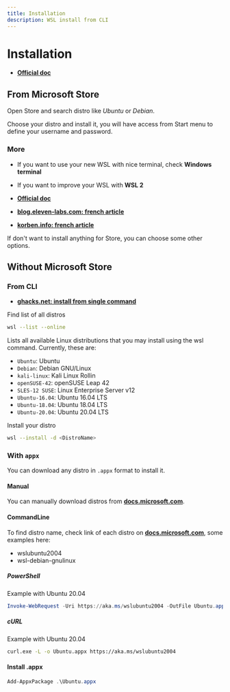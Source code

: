 ```yaml
---
title: Installation
description: WSL install from CLI
---
```


# Installation

- [**Official doc**](https://docs.microsoft.com/en-us/windows/wsl/install-manual)

## From Microsoft Store

Open Store and search distro like _Ubuntu_ or _Debian_.

<!-- <content-image source="store-search.webp"></content-image> -->

Choose your distro and install it, you will have access from Start menu to define your username and password.

### More

- If you want to use your new WSL with nice terminal, check **Windows terminal**
- If you want to improve your WSL with **WSL 2**

- [**Official doc**](https://docs.microsoft.com/en-us/windows/wsl/install-manual)
- [**blog.eleven-labs.com: french article**](https://blog.eleven-labs.com/fr/le-developpement-sous-linux-depuis-windows-10-avec-wsl-2/)
- [**korben.info: french article**](https://korben.info/installer-wsl2-windows-linux.html)

If don't want to install anything for Store, you can choose some other options.

## Without Microsoft Store

### From CLI

- [**ghacks.net: install from single command**](https://www.ghacks.net/2021/08/01/install-windows-subsystem-for-linux-with-a-single-command/)

Find list of all distros

```sh
wsl --list --online
```

Lists all available Linux distributions that you may install using the wsl command. Currently, these are:

- `Ubuntu`: Ubuntu
- `Debian`: Debian GNU/Linux
- `kali-linux`: Kali Linux Rollin
- `openSUSE-42`: openSUSE Leap 42
- `SLES-12 SUSE`: Linux Enterprise Server v12
- `Ubuntu-16.04`: Ubuntu 16.04 LTS
- `Ubuntu-18.04`: Ubuntu 18.04 LTS
- `Ubuntu-20.04`: Ubuntu 20.04 LTS

Install your distro

```sh
wsl --install -d <DistroName>
```

### With `appx`

You can download any distro in `.appx` format to install it.

#### Manual

You can manually download distros from [**docs.microsoft.com**](https://docs.microsoft.com/en-us/windows/wsl/install-manual#downloading-distributions).

#### CommandLine

To find distro name, check link of each distro on [**docs.microsoft.com**](https://docs.microsoft.com/en-us/windows/wsl/install-manual#downloading-distributions), some examples here:

- wslubuntu2004
- wsl-debian-gnulinux

##### PowerShell

Example with Ubuntu 20.04

```ps1
Invoke-WebRequest -Uri https://aka.ms/wslubuntu2004 -OutFile Ubuntu.appx -UseBasicParsing
```

##### cURL

Example with Ubuntu 20.04

```sh
curl.exe -L -o Ubuntu.appx https://aka.ms/wslubuntu2004
```

#### Install .appx

```ps1
Add-AppxPackage .\Ubuntu.appx
```
